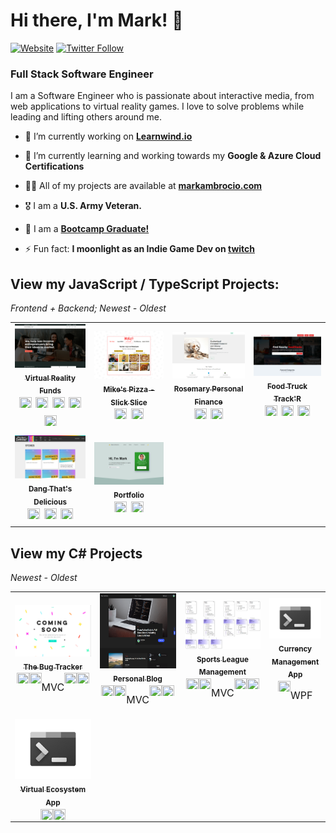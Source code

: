 # Hi there, I'm Mark! 👋

[![Website](https://img.shields.io/website?label=markambrocio.com&style=for-the-badge&url=https%3A%2F%2Fmarkambrocio.com%2F)](https://markambrocio.com)
[![Twitter Follow](https://img.shields.io/twitter/follow/_mark_ambro?color=%231DA1F2&label=follow%20_mark_ambro&style=for-the-badge)](https://twitter.com/_mark_ambro)

### Full Stack Software Engineer

I am a Software Engineer who is passionate about interactive media, from web applications to virtual reality games. I love to solve problems while leading and lifting others around me.

- 🔭 I’m currently working on [**Learnwind.io**](https://learnwind.io)

- 🌱 I’m currently learning and working towards my **Google & Azure Cloud Certifications**

- 👨‍💻 All of my projects are available at [**markambrocio.com**](https://markambrocio.com)

- 🎖️ I am a **U.S. Army Veteran.**

- 🎉 I am a [**Bootcamp Graduate!**](https://www.credly.com/badges/572f9292-79b4-4e94-b3b0-6b45d910a174/public_url)

- ⚡ Fun fact: **I moonlight as an Indie Game Dev on [twitch][twitch]**

## View my JavaScript / TypeScript Projects:

_Frontend + Backend; Newest - Oldest_

<table>
  <tr>
    <td align="center">
      <a href="https://github.com/markanator/fullstack-vr-funding">
        <img src="./imgs/vrFunds.png" width="200px;" alt=""/><br />
        <sub>
          <b>
            Virtual Reality Funds
          </b>
        </sub>
      </a><br />
      <div style="font-size: 1.5rem;">
        <img height="20" width="20" src="https://cdn.simpleicons.org/typescript" />
        <img height="20" width="20" src="https://cdn.simpleicons.org/react" />
        <img height="20" width="20" src="https://cdn.simpleicons.org/express" />
        <img height="20" width="20" src="https://cdn.simpleicons.org/graphql" />
        <img height="20" width="20" src="https://cdn.simpleicons.org/postgresql" />
      </div>
    </td>
    <td align="center">
      <a href="https://github.com/markanator/slick-slice">
        <img src="./imgs/slickSlice.png" width="200px;" alt=""/><br />
        <sub>
          <b>
            Mike's Pizza - Slick Slice
          </b>
        </sub>
      </a><br />
      <div style="font-size: 1.5rem;">
        <img height="20" width="20" src="https://cdn.simpleicons.org/gatsby" />
        <img height="20" width="20" src="https://cdn.simpleicons.org/jamstack" />
      </div>
    </td>
    <td align="center">
      <a href="https://github.com/markanator/rosemary-personal-financee">
        <img src="./imgs/rosemaryPF.png" width="200px;" alt=""/><br />
        <sub>
          <b>
            Rosemary Personal Finance
          </b>
        </sub>
      </a><br />
      <div style="font-size: 1.5rem;">
        <img height="20" width="20" src="https://cdn.simpleicons.org/react" />
        <img height="20" width="20" src="https://cdn.simpleicons.org/firebase" />
      </div>
    </td>
  <td align="center">
      <a href="https://github.com/markanator/fullstack-foodtruck-trackr">
        <img src="./imgs/foodtrucks.png" width="200px;" alt=""/><br />
        <sub>
          <b>
            Food Truck Track'R
          </b>
        </sub>
      </a><br />
      <div style="font-size: 1.5rem;">
        <img height="20" width="20" src="https://cdn.simpleicons.org/react" />
        <img height="20" width="20" src="https://cdn.simpleicons.org/express" />
        <img height="20" width="20" src="https://cdn.simpleicons.org/mongodb" />
      </div>
    </td>
  </tr>
  <tr>
    <td align="center">
      <a href="https://github.com/markanator/dang-thats-delicious">
        <img src="./imgs/dangThatsDelicious.png" width="200px;" alt=""/><br />
        <sub>
          <b>
            Dang That's Delicious
          </b>
        </sub>
      </a><br />
      <div style="font-size: 1.5rem;">
        <img height="20" width="20" src="https://cdn.simpleicons.org/pug" />
        <img height="20" width="20" src="https://cdn.simpleicons.org/express" />
        <img height="20" width="20" src="https://cdn.simpleicons.org/mongodb/47A248" />
      </div>
    </td>
  <td align="center">
      <a href="https://github.com/markanator/portfolio">
        <img src="./imgs/portfolio.png" width="200px;" alt=""/><br />
        <sub>
          <b>
            Portfolio
          </b>
        </sub>
      </a><br />
      <div style="font-size: 1.5rem;">
        <img height="20" width="20" src="https://cdn.simpleicons.org/react" />
        <img height="20" width="20" src="https://cdn.simpleicons.org/gatsby" />
      </div>
    </td>
  </tr>
</table>
<!-- </details> -->

## View my C# Projects

_Newest - Oldest_

<table>
  <tr>
    <td align="center">
      <a href="https://github.com/markanator/csharp-ticket-tracker">
        <img src="./imgs/underConstruction.png" width="200px;" alt=""/><br />
        <sub>
          <b>
            The Bug Tracker
          </b>
        </sub>
      </a><br />
      <div style="font-size: 1.5rem; display: flex; justify-content: center; align-items: flex-start;">
      <img height="20" width="20" src="https://cdn.simpleicons.org/csharp" />
      <img height="20" width="20" src="https://cdn.simpleicons.org/dotnet" />
      <p style="font-size: 1rem" style="margin-right: .5rem;">MVC</p>
      <img height="20" width="20" src="https://cdn.simpleicons.org/nuget" />
      <img height="20" width="20" src="https://cdn.simpleicons.org/postgresql" />
      </div>
    </td>
    <td align="center">
      <a href="https://github.com/markanator/csharp_AmbroBlogProject">
        <img src="./imgs/csharp_blog.png" width="200px;" height="120px" alt=""/><br />
        <sub>
          <b>
            Personal Blog
          </b>
        </sub>
      </a><br />
      <div style="font-size: 1.5rem; display: flex; justify-content: center; align-items: flex-start;">
      <img height="20" width="20" src="https://cdn.simpleicons.org/csharp" />
      <img height="20" width="20" src="https://cdn.simpleicons.org/dotnet" />
      <p style="font-size: 1rem" style="margin-right: .5rem;">MVC</p>
      <img height="20" width="20" src="https://cdn.simpleicons.org/nuget" />
      <img height="20" width="20" src="https://cdn.simpleicons.org/postgresql" />
      </div>
    </td>
    <td align="center">
      <a href="https://github.com/markanator/csharp-sports-app">
        <img src="./imgs/SportsFinalUML.png" width="200px;" alt=""/><br />
        <sub>
          <b>
            Sports League Management
          </b>
        </sub>
      </a><br />
      <div style="font-size: 1.5rem; display: flex; justify-content: center; align-items: flex-start;">
      <img height="20" width="20" src="https://cdn.simpleicons.org/csharp" />
      <img height="20" width="20" src="https://cdn.simpleicons.org/dotnet" />
      <p style="font-size: 1rem" style="margin-right: .5rem;">MVC</p>
      <img height="20" width="20" src="https://cdn.simpleicons.org/nuget" />
      <img height="20" width="20" src="https://cdn.simpleicons.org/postgresql" />
      </div>
    </td>
    <td align="center">
      <a href="https://github.com/markanator/csharp-currency-app">
        <img src="./imgs/terminalApp.jpg" width="200px;" alt=""/><br />
        <sub>
          <b>
            Currency Management App
          </b>
        </sub>
      </a><br />
      <div style="font-size: 1.5rem; display: flex; justify-content: center; align-items: flex-start;">
      <img height="20" width="20" src="https://cdn.simpleicons.org/csharp" />
      <p style="font-size: 1rem" style="margin-right: .5rem;">WPF</p>
      </div>
    </td>
  </tr>
  <tr>
    <td align="center">
      <a href="https://github.com/markanator/csharp-virtual-eco-system">
        <img src="./imgs/terminalApp.jpg" width="200px;" alt=""/><br />
        <sub>
          <b>
            Virtual Ecosystem App
          </b>
        </sub>
      </a><br />
      <div style="font-size: 1.5rem; display: flex; justify-content: center; align-items: flex-start;">
      <img height="20" width="20" src="https://cdn.simpleicons.org/csharp" />
      <img height="20" width="20" src="https://cdn.simpleicons.org/windowsterminal" />
      </div>
    </td>
  </tr>
</table>

[website]: https://markambrocio.com
[twitter]: https://twitter.com/_mark_ambro
[linkedin]: https://www.linkedin.com/in/mark-ambro/
[twitch]: https://www.twitch.tv/palante_mark
